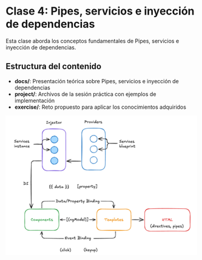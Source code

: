 # Clase 4: Pipes, servicios e inyección de dependencias

Esta clase aborda los conceptos fundamentales de Pipes, servicios e inyección de dependencias.

## Estructura del contenido

- **docs/**: Presentación teórica sobre Pipes, servicios e inyección de dependencias
- **project/**: Archivos de la sesión práctica con ejemplos de implementación
- **exercise/**: Reto propuesto para aplicar los conocimientos adquiridos

![injector](./docs//assets/injector.png)
